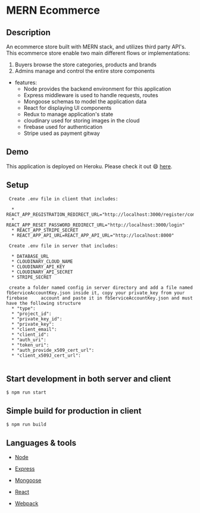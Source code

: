 # MERN Ecommerce

## Description

An ecommerce store built with MERN stack, and utilizes third party API's. This ecommerce store enable two main different flows or implementations:

1. Buyers browse the store categories, products and brands
2. Admins manage and control the entire store components 


* features:
  * Node provides the backend environment for this application
  * Express middleware is used to handle requests, routes
  * Mongoose schemas to model the application data
  * React for displaying UI components
  * Redux to manage application's state
  * cloudinary used for storing images in the cloud
  * firebase used for authentication
  * Stripe used as payment gitway
 
  




## Demo

This application is deployed on Heroku. Please check it out :smile: [here](https://mern-ecommerce-84.herokuapp.com/).


## Setup

```
 Create .env file in client that includes:

  * REACT_APP_REGISTRATION_REDIRECT_URL="http://localhost:3000/register/complete"
  * REACT_APP_RESET_PASSWORD_REDIRECT_URL="http://localhost:3000/login"
  * REACT_APP_STRIPE_SECRET
  * REACT_APP_API_URL=REACT_APP_API_URL="http://localhost:8000"

 Create .env file in server that includes:

  * DATABASE_URL
  * CLOUDINARY_CLOUD_NAME
  * CLOUDINARY_API_KEY
  * CLOUDINARY_API_SECRET
  * STRIPE_SECRET
 
 create a folder named config in server directory and add a file named fbServiceAccountKey.json inside it, copy your private_key from your firebase     account and paste it in fbServiceAccountKey.json and must have the following structure
  * "type":
  * "project_id":
  * "private_key_id":
  * "private_key":
  * "client_email":
  * "client_id":
  * "auth_uri":
  * "token_uri":
  * "auth_provide_x509_cert_url":
  * "client_x509J_cert_url":
  
```


## Start development in both server and client

```
$ npm run start
```

## Simple build for production in client

```
$ npm run build
```



## Languages & tools

- [Node](https://nodejs.org/en/)

- [Express](https://expressjs.com/)

- [Mongoose](https://mongoosejs.com/)

- [React](https://reactjs.org/)

- [Webpack](https://webpack.js.org/)



